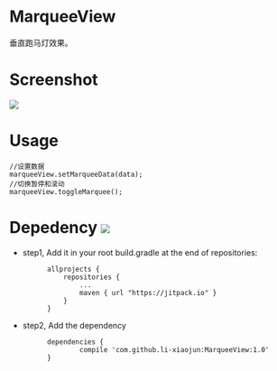 # MarqueeView
垂直跑马灯效果。

# Screenshot
![](http://i.imgur.com/iXIFktz.gif)

# Usage
		
	//设置数据
	marqueeView.setMarqueeData(data);
	//切换暂停和滚动
	marqueeView.toggleMarquee();

# Depedency [![](https://jitpack.io/v/li-xiaojun/MarqueeView.svg)](https://jitpack.io/#li-xiaojun/MarqueeView)

- step1, Add it in your root build.gradle at the end of repositories:

			allprojects {
				repositories {
					...
					maven { url "https://jitpack.io" }
				}
			}

- step2, Add the dependency

			dependencies {
			        compile 'com.github.li-xiaojun:MarqueeView:1.0'
			}


